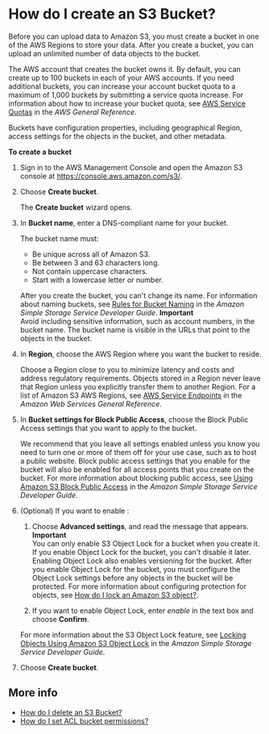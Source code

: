 # How do I create an S3 Bucket?<a name="create-bucket"></a>

Before you can upload data to Amazon S3, you must create a bucket in one of the AWS Regions to store your data\. After you create a bucket, you can upload an unlimited number of data objects to the bucket\. 

The AWS account that creates the bucket owns it\. By default, you can create up to 100 buckets in each of your AWS accounts\. If you need additional buckets, you can increase your account bucket quota to a maximum of 1,000 buckets by submitting a service quota increase\. For information about how to increase your bucket quota, see [AWS Service Quotas](https://docs.aws.amazon.com/general/latest/gr/aws_service_limits.html) in the *AWS General Reference*\. 

Buckets have configuration properties, including geographical Region, access settings for the objects in the bucket, and other metadata\. 

**To create a bucket**

1. Sign in to the AWS Management Console and open the Amazon S3 console at [https://console\.aws\.amazon\.com/s3/](https://console.aws.amazon.com/s3/)\.

1. Choose **Create bucket**\.

   The **Create bucket** wizard opens\.

1. In **Bucket name**, enter a DNS\-compliant name for your bucket\.

   The bucket name must:
   + Be unique across all of Amazon S3\.
   + Be between 3 and 63 characters long\.
   + Not contain uppercase characters\.
   + Start with a lowercase letter or number\.

   After you create the bucket, you can't change its name\. For information about naming buckets, see [Rules for Bucket Naming](https://docs.aws.amazon.com/AmazonS3/latest/dev/BucketRestrictions.html#bucketnamingrules) in the *Amazon Simple Storage Service Developer Guide*\.
**Important**  
Avoid including sensitive information, such as account numbers, in the bucket name\. The bucket name is visible in the URLs that point to the objects in the bucket\.

1. In **Region**, choose the AWS Region where you want the bucket to reside\. 

   Choose a Region close to you to minimize latency and costs and address regulatory requirements\. Objects stored in a Region never leave that Region unless you explicitly transfer them to another Region\. For a list of Amazon S3 AWS Regions, see [AWS Service Endpoints](https://docs.aws.amazon.com/general/latest/gr/rande.html#s3_region) in the *Amazon Web Services General Reference*\.

1. In **Bucket settings for Block Public Access**, choose the Block Public Access settings that you want to apply to the bucket\. 

   We recommend that you leave all settings enabled unless you know you need to turn one or more of them off for your use case, such as to host a public website\. Block public access settings that you enable for the bucket will also be enabled for all access points that you create on the bucket\. For more information about blocking public access, see [Using Amazon S3 Block Public Access](https://docs.aws.amazon.com/AmazonS3/latest/dev/access-control-block-public-access.html) in the *Amazon Simple Storage Service Developer Guide*\.

1. \(Optional\) If you want to enable :

   1. Choose **Advanced settings**, and read the message that appears\.
**Important**  
You can only enable S3 Object Lock for a bucket when you create it\. If you enable Object Lock for the bucket, you can't disable it later\. Enabling Object Lock also enables versioning for the bucket\. After you enable Object Lock for the bucket, you must configure the Object Lock settings before any objects in the bucket will be protected\. For more information about configuring protection for objects, see [How do I lock an Amazon S3 object?](object-lock.md)\.

   1. If you want to enable Object Lock, enter *enable* in the text box and choose **Confirm**\.

   For more information about the S3 Object Lock feature, see [Locking Objects Using Amazon S3 Object Lock](https://docs.aws.amazon.com/AmazonS3/latest/dev/object-lock.html) in the *Amazon Simple Storage Service Developer Guide*\.

1. Choose **Create bucket**\.

## More info<a name="create-bucket-moreinfo"></a>
+ [How do I delete an S3 Bucket?](delete-bucket.md)
+ [How do I set ACL bucket permissions?](set-bucket-permissions.md)